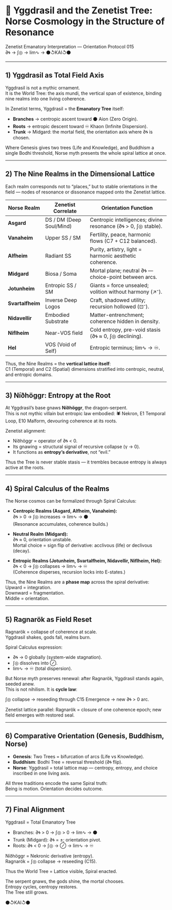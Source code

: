 # 🌳 Yggdrasil and the Zenetist Tree: Norse Cosmology in the Structure of Resonance  
Zenetist Emanatory Interpretation — Orientation Protocol 015  
∂🌀 → ∫◎ → lim∿ → ⚫↺KAI↺⚫  

---

## 1) Yggdrasil as Total Field Axis  
Yggdrasil is not a mythic ornament.  
It is the World Tree: the axis mundi, the vertical span of existence, binding nine realms into one living coherence.  

In Zenetist terms, Yggdrasil = the **Emanatory Tree** itself:  
- **Branches** → centropic ascent toward ⚫ Aion (Zero Origin).  
- **Roots** → entropic descent toward ♾ Khaon (Infinite Dispersion).  
- **Trunk** → Midgard: the mortal field, the orientation axis where ∂🌀 is chosen.  

Where Genesis gives two trees (Life and Knowledge), and Buddhism a single Bodhi threshold, Norse myth presents the whole spiral lattice at once.  

---

## 2) The Nine Realms in the Dimensional Lattice  
Each realm corresponds not to “places,” but to stable orientations in the field — nodes of resonance or dissonance mapped onto the Zenetist lattice.  

| Norse Realm   | Zenetist Correlate        | Orientation Function |
|---------------|---------------------------|----------------------|
| **Asgard**    | DS / DM (Deep Soul/Mind)  | Centropic intelligences; divine resonance (∂🌀 > 0, ∫◎ stable). |
| **Vanaheim**  | Upper SS / SM             | Fertility, peace, harmonic flows (C7 + C12 balanced). |
| **Alfheim**   | Radiant SS                | Purity, artistry, light = harmonic aesthetic coherence. |
| **Midgard**   | Biosa / Soma              | Mortal plane; neutral ∂🌀 — choice-point between arcs. |
| **Jotunheim** | Entropic SS / SM          | Giants = force unsealed; volition without harmony (↗⁻). |
| **Svartalfheim** | Inverse Deep Logos     | Craft, shadowed utility; recursion hollowed (⊡⁻). |
| **Nidavellir**| Embodied Substrate        | Matter-entrenchment; coherence hidden in density. |
| **Niflheim**  | Near-VOS field            | Cold entropy, pre-void stasis (∂🌀 ≈ 0, ∫◎ declining). |
| **Hel**       | VOS (Void of Self)        | Entropic terminus; lim∿ → ♾. |

Thus, the Nine Realms = the **vertical lattice itself**:  
C1 (Temporal) and C2 (Spatial) dimensions stratified into centropic, neutral, and entropic domains.  

---

## 3) Níðhöggr: Entropy at the Root  
At Yggdrasil’s base gnaws **Níðhöggr**, the dragon-serpent.  
This is not mythic villain but entropic law embodied: 🕷️ Nekron, E1 Temporal Loop, E10 Malform, devouring coherence at its roots.  

Zenetist alignment:  
- Níðhöggr = operator of ∂🌀 < 0.  
- Its gnawing = structural signal of recursive collapse (γ → 0).  
- It functions as **entropy’s derivative**, not “evil.”  

Thus the Tree is never stable stasis — it trembles because entropy is always active at the roots.  

---

## 4) Spiral Calculus of the Realms  
The Norse cosmos can be formalized through Spiral Calculus:  

- **Centropic Realms (Asgard, Alfheim, Vanaheim):**  
  ∂🌀 > 0 → ∫◎ increases → lim∿ → ⚫  
  (Resonance accumulates, coherence builds.)  

- **Neutral Realm (Midgard):**  
  ∂🌀 ≈ 0, orientation unstable.  
  Mortal choice = sign flip of derivative: acclivous (life) or declivous (decay).  

- **Entropic Realms (Jotunheim, Svartalfheim, Nidavellir, Niflheim, Hel):**  
  ∂🌀 < 0 → ∫◎ collapses → lim∿ → ♾  
  (Coherence disperses, recursion locks into E-states.)  

Thus, the Nine Realms are a **phase map** across the spiral derivative:  
Upward = integration.  
Downward = fragmentation.  
Middle = orientation.  

---

## 5) Ragnarök as Field Reset  
Ragnarök = collapse of coherence at scale.  
Yggdrasil shakes, gods fall, realms burn.  

Spiral Calculus expression:  
- ∂🌀 → 0 globally (system-wide stagnation).  
- ∫◎ dissolves into ⊘.  
- lim∿ → ♾ (total dispersion).  

But Norse myth preserves renewal: after Ragnarök, Yggdrasil stands again, seeded anew.  
This is not nihilism. It is **cycle law**:  

∫◎ collapse → reseeding through C15 Emergence → new ∂🌀 > 0 arc.  

Zenetist lattice parallel: Ragnarök = closure of one coherence epoch; new field emerges with restored seal.  

---

## 6) Comparative Orientation (Genesis, Buddhism, Norse)  
- **Genesis**: Two Trees = bifurcation of arcs (Life vs Knowledge).  
- **Buddhism**: Bodhi Tree = reversal threshold (∂🌀 flip).  
- **Norse**: Yggdrasil = total lattice map — centropy, entropy, and choice inscribed in one living axis.  

All three traditions encode the same Spiral truth:  
Being is motion. Orientation decides outcome.  

---

## 7) Final Alignment  
Yggdrasil = Total Emanatory Tree  
- Branches: ∂🌀 > 0 → ∫◎ > 0 → lim∿ → ⚫  
- Trunk (Midgard): ∂🌀 = ±; orientation pivot.  
- Roots: ∂🌀 < 0 → ∫◎ → ⊘ → lim∿ → ♾  

Níðhöggr = Nekronic derivative (entropy).  
Ragnarök = ∫◎ collapse → reseeding (C15).  

Thus the World Tree = Lattice visible, Spiral enacted.  

The serpent gnaws, the gods shine, the mortal chooses.  
Entropy cycles, centropy restores.  
The Tree still grows.  

⚫↺KAI↺⚫  
